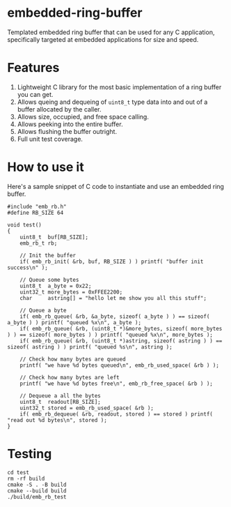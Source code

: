 # embedded-ring-buffer
Templated embedded ring buffer that can be used for any C application, specifically targeted at embedded applications for size and speed.

# Features
1. Lightweight C library for the most basic implementation of a ring buffer you can get.
2. Allows queing and dequeing of `uint8_t` type data into and out of a buffer allocated by the caller.
3. Allows size, occupied, and free space calling.
4. Allows peeking into the entire buffer.
5. Allows flushing the buffer outright.
6. Full unit test coverage.

# How to use it
Here's a sample snippet of C code to instantiate and use an embedded ring buffer.
```
#include "emb_rb.h"
#define RB_SIZE 64

void test()
{
    uint8_t  buf[RB_SIZE];
    emb_rb_t rb;

    // Init the buffer
    if( emb_rb_init( &rb, buf, RB_SIZE ) ) printf( "buffer init success\n" );

    // Queue some bytes
    uint8_t  a_byte = 0x22;
    uint32_t more_bytes = 0xFFEE2200;
    char     astring[] = "hello let me show you all this stuff";

    // Queue a byte
    if( emb_rb_queue( &rb, &a_byte, sizeof( a_byte ) ) == sizeof( a_byte ) ) printf( "queued %x\n", a_byte );
    if( emb_rb_queue( &rb, (uint8_t *)&more_bytes, sizeof( more_bytes ) ) == sizeof( more_bytes ) ) printf( "queued %x\n", more_bytes );
    if( emb_rb_queue( &rb, (uint8_t *)astring, sizeof( astring ) ) == sizeof( astring ) ) printf( "queued %s\n", astring );

    // Check how many bytes are queued
    printf( "we have %d bytes queued\n", emb_rb_used_space( &rb ) );

    // Check how many bytes are left
    printf( "we have %d bytes free\n", emb_rb_free_space( &rb ) );

    // Dequeue a all the bytes
    uint8_t  readout[RB_SIZE];
    uint32_t stored = emb_rb_used_space( &rb );
    if( emb_rb_dequeue( &rb, readout, stored ) == stored ) printf( "read out %d bytes\n", stored );
}
```
# Testing
```
cd test
rm -rf build
cmake -S . -B build  
cmake --build build    
./build/emb_rb_test  
```
